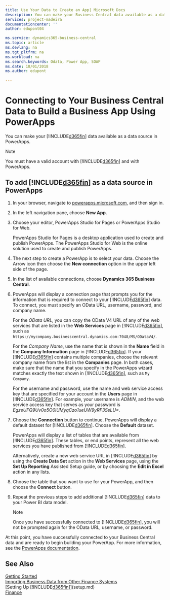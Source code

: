 ```yaml
---
title: Use Your Data to Create an App| Microsoft Docs
description: You can make your Business Central data available as a data source and specify an OData URL of your web services to build a business app using PowerApps.
services: project-madeira
documentationcenter: ''
author: edupont04

ms.service: dynamics365-business-central
ms.topic: article
ms.devlang: na
ms.tgt_pltfrm: na
ms.workload: na
ms.search.keywords: Odata, Power App, SOAP
ms.date: 10/01/2018
ms.author: edupont

---
```

# Connecting to Your Business Central Data to Build a Business App Using PowerApps
You can make your [!INCLUDE[d365fin](includes/d365fin_md.md)] data available as a data source in PowerApps.  

> [!NOTE]  
>   You must have a valid account with [!INCLUDE[d365fin](includes/d365fin_md.md)] and with PowerApps.  

## To add [!INCLUDE[d365fin](includes/d365fin_md.md)] as a data source in PowerApps
1. In your browser, navigate to [powerapps.microsoft.com](https://powerapps.microsoft.com/en-us/), and then sign in.
2. In the left navigation pane, choose **New App**.
3. Choose your editor, PowerApps Studio for Pages or PowerApps Studio for Web.

   PowerApps Studio for Pages is a desktop application used to create and publish PowerApps. The PowerApps Studio for Web is the online solution used to create and publish PowerApps.
4. The next step to create a PowerApp is to select your data. Choose the Arrow icon then choose the **New connection** option in the upper left side of the page.
5. In the list of available connections, choose **Dynamics 365 Business Central**.
6. PowerApps will display a connection page that prompts you for the information that is required to connect to your [!INCLUDE[d365fin](includes/d365fin_md.md)] data. To connect, you must specify an OData URL, username, password, and company name.

   For the *OData URL*, you can copy the OData V4 URL of any of the web services that are listed in the **Web Services** page in [!INCLUDE[d365fin](includes/d365fin_md.md)], such as `https://mycompany.businesscentral.dynamics.com:7048/MS/ODataV4/`.  

   For the *Company Name*, use the name that is shown in the **Name** field in the **Company Information** page in [!INCLUDE[d365fin](includes/d365fin_md.md)]. If your [!INCLUDE[d365fin](includes/d365fin_md.md)] contains multiple companies, choose the relevant company name from the list in the **Companies** page. In both cases, make sure that the name that you specify in the PowerApps wizard matches exactly the text shown in [!INCLUDE[d365fin](includes/d365fin_md.md)], such as `My Company`.

   For the username and password, use the name and web service access key that are specified for your account in the **Users** page in [!INCLUDE[d365fin](includes/d365fin_md.md)]. For example, your username is *ADMIN*, and the web service access key that serves as your password is *EgzeUFQ9Uv0o5O0lUMyqCzo1ueUW9yRF3SsLU=*.
7. Choose the **Connection** button to continue. PowerApps will display a default dataset for [!INCLUDE[d365fin](includes/d365fin_md.md)]. Choose the **Default** dataset.

   PowerApps will display a list of tables that are available from [!INCLUDE[d365fin](includes/d365fin_md.md)]. These tables, or end points,  represent all the web services you have published from [!INCLUDE[d365fin](includes/d365fin_md.md)].

   Alternatively, create a new web service URL in [!INCLUDE[d365fin](includes/d365fin_md.md)] by using the **Create Data Set** action in the **Web Services** page, using the **Set Up Reporting** Assisted Setup guide, or by choosing the **Edit in Excel** action in any lists.
8. Choose the table that you want to use for your PowerApp, and then choose the **Connect** button.
9. Repeat the previous steps to add additional [!INCLUDE[d365fin](includes/d365fin_md.md)] data to your Power BI data model.

   > [!NOTE]  
   >    Once you have successfully connected to [!INCLUDE[d365fin](includes/d365fin_md.md)], you will not be prompted again for the OData URL, username, or password.

At this point, you have successfully connected to your Business Central data and are ready to begin building your PowerApp. For more information, see the [PowerApps documentation](https://powerapps.microsoft.com/tutorials/getting-started/).

## See Also
[Getting Started](product-get-started.md)  
[Importing Business Data from Other Finance Systems](across-import-data-configuration-packages.md)  
[Setting Up [!INCLUDE[d365fin](includes/d365fin_md.md)]](setup.md)  
[Finance](finance.md)  
